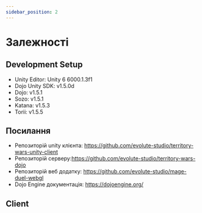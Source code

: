 ```yaml
---
sidebar_position: 2
---
```


# Залежності

## Development Setup

- Unity Editor: Unity 6 6000.1.3f1
- Dojo Unity SDK: v1.5.0d
- Dojo: v1.5.1
- Sozo: v1.5.1
- Katana: v1.5.3
- Torii: v1.5.5

## Посилання

- Репозиторій unity клієнта: https://github.com/evolute-studio/territory-wars-unity-client
- Репозиторій серверу:https://github.com/evolute-studio/territory-wars-dojo
- Репозиторій веб додатку: https://github.com/evolute-studio/mage-duel-webgl
- Dojo Engine документація: https://dojoengine.org/

## Client
